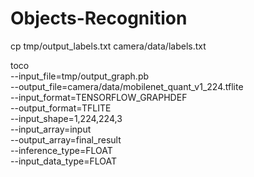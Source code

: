# Objects-Recognition

cp tmp/output_labels.txt camera/data/labels.txt

toco \
  --input_file=tmp/output_graph.pb \
  --output_file=camera/data/mobilenet_quant_v1_224.tflite \
  --input_format=TENSORFLOW_GRAPHDEF \
  --output_format=TFLITE \
  --input_shape=1,224,224,3 \
  --input_array=input \
  --output_array=final_result \
  --inference_type=FLOAT \
  --input_data_type=FLOAT
